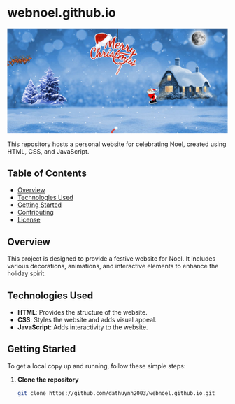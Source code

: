 # webnoel.github.io

![Background](https://raw.githubusercontent.com/dathuynh2003/webnoel.github.io/main/image/web_bg.png)

This repository hosts a personal website for celebrating Noel, created using HTML, CSS, and JavaScript.

## Table of Contents

- [Overview](#overview)
- [Technologies Used](#technologies-used)
- [Getting Started](#getting-started)
- [Contributing](#contributing)
- [License](#license)

## Overview

This project is designed to provide a festive website for Noel. It includes various decorations, animations, and interactive elements to enhance the holiday spirit.

## Technologies Used

- **HTML**: Provides the structure of the website.
- **CSS**: Styles the website and adds visual appeal.
- **JavaScript**: Adds interactivity to the website.

## Getting Started

To get a local copy up and running, follow these simple steps:

1. **Clone the repository**
   ```bash
   git clone https://github.com/dathuynh2003/webnoel.github.io.git
   ```
